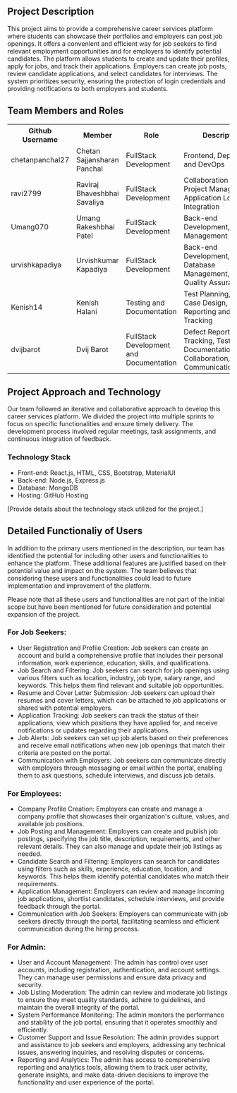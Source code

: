 


<!DOCTYPE html>
<html>
<head>
</head>
<body>
  <h2>Project Description</h2>

  <p>This project aims to provide a comprehensive career services platform where students can showcase their portfolios and employers can post job openings. It offers a convenient and efficient way for job seekers to find relevant employment opportunities and for employers to identify potential candidates. The platform allows students to create and update their profiles, apply for jobs, and track their applications. Employers can create job posts, review candidate applications, and select candidates for interviews. The system prioritizes security, ensuring the protection of login credentials and providing notifications to both employers and students.</p>

  <h2>Team Members and Roles</h2>

  <table>
    <tr>
      <th>Github Username</th>
      <th>Member</th>
      <th>Role</th>
      <th>Description</th>
    </tr>
    <tr>
      <td>chetanpanchal27</td>
      <td>Chetan Sajjansharan Panchal</td>
      <td>FullStack Development</td>
      <td>Frontend, Deployment and DevOps</td>
    </tr>
    <tr>
      <td>ravi2799</td>
      <td>Raviraj Bhaveshbhai Savaliya</td>
      <td>FullStack Development</td>
      <td>Collaboration and Project Management, Application Logic and Integration</td>
    </tr>
    <tr>
      <td>Umang070</td>
      <td>Umang Rakeshbhai Patel</td>
      <td>FullStack Development</td>
      <td>Back-end Development,Database Management</td>
    </tr>
    <tr>
      <td>urvishkapadiya</td>
      <td>Urvishkumar Kapadiya</td>
      <td>FullStack Development</td>
      <td>Back-end Development, Database Management, and Quality Assurance</td>
    </tr>
    <tr>
      <td>Kenish14</td>
      <td>Kenish Halani</td>
      <td>Testing and Documentation</td>
      <td>Test Planning, Test Case Design, Defect Reporting and Tracking</td>
    </tr>
    <tr>
      <td>dvijbarot</td>
      <td>Dvij Barot</td>
      <td>FullStack Development and Documentation</td>
      <td>Defect Reporting and Tracking, Test Documentation, Collaboration, and Communication</td>
    </tr>
  </table>

  <h2>Project Approach and Technology</h2>

  <p>Our team followed an iterative and collaborative approach to develop this career services platform. We divided the project into multiple sprints to focus on specific functionalities and ensure timely delivery. The development process involved regular meetings, task assignments, and continuous integration of feedback.</p>

  <h3>Technology Stack</h3>

  <ul>
    <li>Front-end: React.js, HTML, CSS, Bootstrap, MaterialUI</li>
    <li>Back-end: Node.js, Express.js</li>
    <li>Database: MongoDB</li>
    <li>Hosting: GitHub Hosting</li>
  </ul>

  <p>[Provide details about the technology stack utilized for the project.]</p>

  <h2>Detailed Functionaliy of Users</h2>

  <p>In addition to the primary users mentioned in the description, our team has identified the potential for including other users and functionalities to enhance the platform. These additional features are justified based on their potential value and impact on the system. The team believes that considering these users and functionalities could lead to future implementation and improvement of the platform.</p>

  <p>Please note that all these users and functionalities are not part of the initial scope but have been mentioned for future consideration and potential expansion of the project.</p>


  <h3>For Job Seekers:</h3>
  <ul>
    <li>User Registration and Profile Creation: Job seekers can create an account and build a comprehensive profile that includes their personal information, work experience, education, skills, and qualifications.</li>
    <li>Job Search and Filtering: Job seekers can search for job openings using various filters such as location, industry, job type, salary range, and keywords. This helps them find relevant and suitable job opportunities.</li>
    <li>Resume and Cover Letter Submission: Job seekers can upload their resumes and cover letters, which can be attached to job applications or shared with potential employers.</li>
    <li>Application Tracking: Job seekers can track the status of their applications, view which positions they have applied for, and receive notifications or updates regarding their applications.</li>
    <li>Job Alerts: Job seekers can set up job alerts based on their preferences and receive email notifications when new job openings that match their criteria are posted on the portal.</li>
    <li>Communication with Employers: Job seekers can communicate directly with employers through messaging or email within the portal, enabling them to ask questions, schedule interviews, and discuss job details.</li>
  </ul>

  <h3>For Employees:</h3>
  <ul>
    <li>Company Profile Creation: Employers can create and manage a company profile that showcases their organization's culture, values, and available job positions.</li>
    <li>Job Posting and Management: Employers can create and publish job postings, specifying the job title, description, requirements, and other relevant details. They can also manage and update their job listings as needed.</li>
    <li>Candidate Search and Filtering: Employers can search for candidates using filters such as skills, experience, education, location, and keywords. This helps them identify potential candidates who match their requirements.</li>
    <li>Application Management: Employers can review and manage incoming job applications, shortlist candidates, schedule interviews, and provide feedback through the portal.</li>
    <li>Communication with Job Seekers: Employers can communicate with job seekers directly through the portal, facilitating seamless and efficient communication during the hiring process.</li>
  </ul>

  <h3>For Admin:</h3>
  <ul>
    <li>User and Account Management: The admin has control over user accounts, including registration, authentication, and account settings. They can manage user permissions and ensure data privacy and security.</li>
    <li>Job Listing Moderation: The admin can review and moderate job listings to ensure they meet quality standards, adhere to guidelines, and maintain the overall integrity of the portal.</li>
    <li>System Performance Monitoring: The admin monitors the performance and stability of the job portal, ensuring that it operates smoothly and efficiently.</li>
    <li>Customer Support and Issue Resolution: The admin provides support and assistance to job seekers and employers, addressing any technical issues, answering inquiries, and resolving disputes or concerns.</li>
    <li>Reporting and Analytics: The admin has access to comprehensive reporting and analytics tools, allowing them to track user activity, generate insights, and make data-driven decisions to improve the functionality and user experience of the portal.</li>
  </ul>
</body>
</html>


